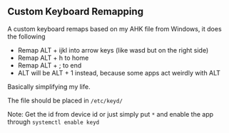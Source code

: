 ## Custom Keyboard Remapping

A custom keyboard remaps based on my AHK file from Windows, it does the following

- Remap ALT + ijkl into arrow keys (like wasd but on the right side)
- Remap ALT + h to home
- Remap ALT + ; to end
- ALT will be ALT + 1 instead, because some apps act weirdly with ALT

Basically simplifying my life.

The file should be placed in `/etc/keyd/`

Note: Get the id from device id or just simply put `*` and enable the app through `systemctl enable keyd`
